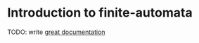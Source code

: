 # Introduction to finite-automata

TODO: write [great documentation](http://jacobian.org/writing/what-to-write/)
